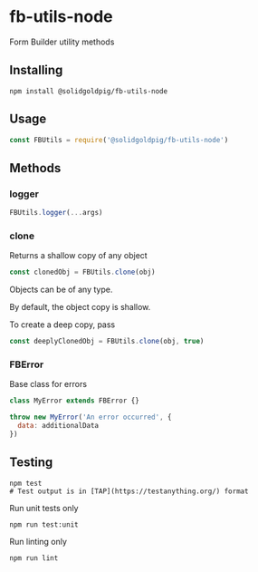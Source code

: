# fb-utils-node

Form Builder utility methods

## Installing

``` shell
npm install @solidgoldpig/fb-utils-node
```

## Usage

``` js
const FBUtils = require('@solidgoldpig/fb-utils-node')
```

## Methods

### logger

``` js
FBUtils.logger(...args)
```

### clone

Returns a shallow copy of any object

``` js
const clonedObj = FBUtils.clone(obj)
```

Objects can be of any type.

By default, the object copy is shallow.

To create a deep copy, pass 

``` js
const deeplyClonedObj = FBUtils.clone(obj, true)
```

### FBError

Base class for errors

``` js
class MyError extends FBError {}

throw new MyError('An error occurred', {
  data: additionalData
})

```


## Testing

``` shell
npm test
# Test output is in [TAP](https://testanything.org/) format
```

Run unit tests only

``` shell
npm run test:unit
```

Run linting only

``` shell
npm run lint
```

